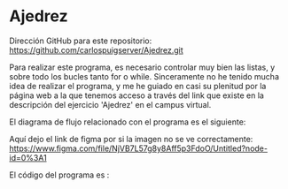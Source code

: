 # Ajedrez

Dirección GitHub para este repositorio: https://github.com/carlospuigserver/Ajedrez.git

Para realizar este programa, es necesario controlar muy bien las listas, y sobre todo los bucles tanto for o while. Sinceramente no he tenido mucha idea de realizar el programa, y me he guiado en casi su plenitud por la página web a la que tenemos acceso a través del link que existe en la descripción del ejercicio 'Ajedrez'  en el campus virtual.


El diagrama de flujo relacionado con el programa es el siguiente:





Aquí dejo el link de figma por si la imagen no se ve correctamente: https://www.figma.com/file/NjVB7L57g8y8Aff5p3FdoO/Untitled?node-id=0%3A1





El código del programa es :
```
